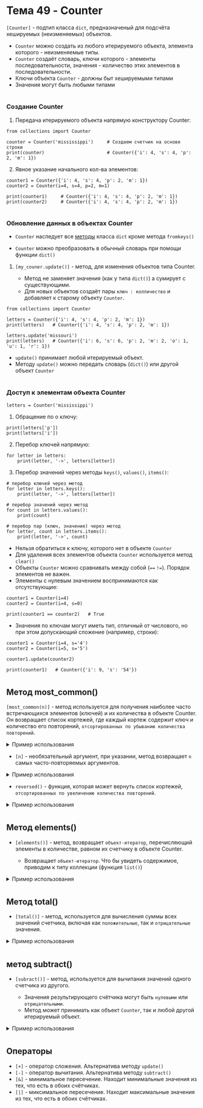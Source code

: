 # Тема 49 - Counter

`[Counter]` - подтип класса `dict`, предназначеный для подсчёта хешируемых (неизменяемых) объектов.

   - `Counter` можно создать из любого итерируемого объекта, элемента которого - неизменяемые типы.
   - `Counter` создаёт словарь, ключи которого - элементы последовательности, значения - количество этих элементов в последовательности.
   - Ключи объекта `Counter` - должны быт хешируемыми типами
   - Значения могут быть любыми типами
#
### Создание Counter  

1. Передача итерируемого объекта напрямую конструктору Counter:
```
from collections import Counter

counter = Counter('mississippi')     # Создаем счетчик на основе строки
print(counter)                       # Counter({'i': 4, 's': 4, 'p': 2, 'm': 1})
```
2. Явное указание начального кол-ва элементов:
```
counter1 = Counter({'i': 4, 's': 4, 'p': 2, 'm': 1})
counter2 = Counter(i=4, s=4, p=2, m=1)

print(counter1)     # Counter({'i': 4, 's': 4, 'p': 2, 'm': 1})
print(counter2)     # Counter({'i': 4, 's': 4, 'p': 2, 'm': 1})
```
#
### Обновление данных в объектах Counter

- `Counter` наследует все [методы](https://github.com/Skif3195/Python-Learning/blob/Guides/Python%20Core/Шпаргалка%20№5%20-%20Методы%20Словарей.md) класса `dict` кроме метода `fromkeys()`

- `Counter` можно преобразовать в обычный словарь при помощи функции `dict()`
1. `[my_couner.update()]` - метод, для изменения объектов типа Counter.  

      - Метод не заменяет значения (как у типа `dict()`) а сумирует с существующими.
      - Для новых объектов создаёт пары `ключ : колличество` и добавляет к старому объекту `Counter`.
```
from collections import Counter

letters = Counter({'i': 4, 's': 4, 'p': 2, 'm': 1})
print(letters)   # Counter({'i': 4, 's': 4, 'p': 2, 'm': 1})

letters.update('missouri')
print(letters)   # Counter({'i': 6, 's': 6, 'p': 2, 'm': 2, 'o': 1, 'u': 1, 'r': 1})
```

- `update()` принимает любой итерируемый объект.
- Методу `update()` можно передать словарь (`dict()`) или другой объект `Counter`
#
### Доступ к элементам объекта Counter  

`letters = Counter('mississippi')`  

1. Обращение по о ключу:
```
print(letters['p'])
print(letters['i'])
```
2. Перебор ключей напрямую:
```
for letter in letters:
    print(letter, '->', letters[letter])
```
3. Перебор значений через методы `keys()`, `values()`, `items()`:
```
# перебор ключей через метод
for letter in letters.keys():
    print(letter, '->', letters[letter])

# перебор значений через метод
for count in letters.values():
    print(count)

# перебор пар (ключ, значение) через метод
for letter, count in letters.items():
    print(letter, '->', count)
```
- Нельзя обратиться к ключу, которого нет в объекте `Counter`
- Для удаления всех элементов объекта `Counter` используется метод `clear()`
- Объекты `Counter` можно сравнивать между собой (`==`  `!=`). Порядок элементов не важен.
- Элементы с нулевым значением воспринимаются как отсутствующие:
```
counter1 = Counter(i=4)
counter2 = Counter(i=4, s=0)

print(counter1 == counter2)   # True
```
- Значения по ключам могут иметь тип, отличный от числового, но при этом допускающий сложение (например, строки):
```
counter1 = Counter(i=4, s='4')
counter2 = Counter(i=5, s='5')

counter1.update(counter2)

print(counter1)   # Counter({'i': 9, 's': '54'})
```
#
## Метод most_common()

`[most_common(n)]` - метод используется для получения наиболее часто встречающихся элементов (ключей) и их количества в объекте Counter. Он возвращает список кортежей, где каждый кортеж содержит ключ и количество его повторений, `отсортированных по убыванию количества повторений`.
<details>
  <summary>Пример использования</summary> 
   
```
from collections import Counter

# Создаем объект Counter
counter = Counter({'a': 3, 'b': 1, 'c': 2, 'd': 3})

# Получаем наиболее часто встречающиеся элементы
most_common_elements = counter.most_common()

# Выводим результат
print(most_common_elements)   # [('a', 3), ('d', 3), ('c', 2), ('b', 1)]
```
</details>

- `[n]` - необязательный аргумент, при указании, метод возвращает `n` самых часто-повторяемых аргументов.
<details>
  <summary>Пример использования</summary> 

```
from collections import Counter

# Создаем объект Counter
counter = Counter({'a': 3, 'b': 1, 'c': 2, 'd': 3})

# Получаем два наиболее часто встречающихся элемента
most_common_elements = counter.most_common(2)

print(most_common_elements)   # [('a', 3), ('d', 3)]
```
</details>

- `reversed()` - функция, которая может вернуть список кортежей, `отсортированных по увеличению количества повторений`.
<details>
  <summary>Пример использования</summary>

```
from collections import Counter

# Создаем объект Counter
counter = Counter({'a': 3, 'b': 1, 'c': 2, 'd': 3})

# Получаем наиболее часто встречающиеся элементы
# По умолчанию - по возврастанию
most_common_elements = counter.most_common()

# Разворачиваем список значений
most_common_elements_asc = list(reversed(most_common_elements))

# Выводим результат
print(most_common_elements_asc)
```
</details>

#
## Метод elements()

- `[elements()]` - метод, возвращает `объект-итератор`, перечисляющий элементы в количестве, равном их счетчику в объекте Counter.

     - Возвращает `объект-итератор`. Что бы увидеть содержимое, приводим к типу коллекции (функция `list()`)

<details>
  <summary>Пример использования</summary>

```
from collections import Counter

# Создаем объект Counter
counter = Counter({'a': 3, 'b': 1, 'c': 2})

# Получаем итератор элементов
elements_iterator = counter.elements()

print(list(elements_iterator))   # ['a', 'a', 'a', 'b', 'c', 'c']
```

</details>

#

## Метод total()

- `[total()]` - метод, используется для вычисления суммы всех значений счетчика, включая как `положительные`, так и `отрицательные` значения.

<details>
  <summary>Пример использования</summary>

```
from collections import Counter

# Создаем объект Counter с положительными и отрицательными значениями
counter = Counter({'a': 3, 'b': -1, 'c': 2})

# Получаем сумму всех значений счетчика, включая отрицательные
total_count = counter.total()

# Выводим результат
print(total_count)   # 4
```

</details>

#

## метод subtract()

- `[subract()]` - метод, используется для вычитания значений одного счетчика из другого.

     - Значения результирующего счётчика могут быть `нулевыми` или `отрицательными`.
     - Метод может принимать как объект `Counter`, так и любой другой итерируемый объект.

<details>
  <summary>Пример использования</summary>

```
from collections import Counter

# Создаем два объекта Counter
counter1 = Counter({'a': 3, 'b': 2, 'c': 1})
counter2 = Counter({'a': 1, 'b': 1, 'd': 1})

# Вычитаем значения счетчика counter2 из счетчика counter1
counter1.subtract(counter2)

# Выводим результат
print(counter1)
```

</details>

#

## Операторы

- `[+]` - оператор сложения. Альтернатива методу `update()`
- `[-]` - оператор вычитания. Альтернатива методу `subtract()`
- `[&]` - минимальное пересечение. Находит минимальные значения из тех, что есть в обоих счётчиках.
- `[|]` - миксимальное пересечение. Находит максимальные значения из тех, что есть в обоих счётчиках.

